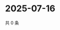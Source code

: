 # 2025-07-16

共 0 条

<!-- BEGIN ZHIHUVIDEO -->
<!-- 最后更新时间 Wed Jul 16 2025 03:12:04 GMT+0800 (China Standard Time) -->

<!-- END ZHIHUVIDEO -->
